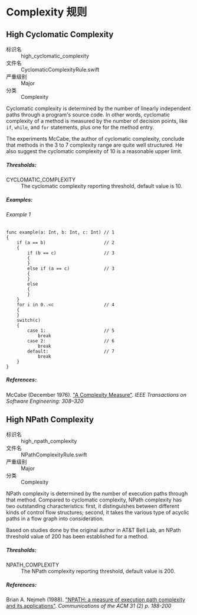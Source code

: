 # Complexity 规则

## High Cyclomatic Complexity

<dl>
<dt>标识名</dt>
<dd>high_cyclomatic_complexity</dd>
<dt>文件名</dt>
<dd>CyclomaticComplexityRule.swift</dd>
<dt>严重级别</dt>
<dd>Major</dd>
<dt>分类</dt>
<dd>Complexity</dd>
</dl>

Cyclomatic complexity is determined by the number of
linearly independent paths through a program's source code.
In other words, cyclomatic complexity of a method is measured by
the number of decision points, like `if`, `while`, and `for` statements,
plus one for the method entry.

The experiments McCabe, the author of cyclomatic complexity,
conclude that methods in the 3 to 7 complexity range are
quite well structured. He also suggest
the cyclomatic complexity of 10 is a reasonable upper limit.

##### Thresholds:

<dl>
<dt>CYCLOMATIC_COMPLEXITY</dt>
<dd>The cyclomatic complexity reporting threshold, default value is 10.</dd>
</dl>

##### Examples:

###### Example 1

```
func example(a: Int, b: Int, c: Int) // 1
{
    if (a == b)                      // 2
    {
        if (b == c)                  // 3
        {
        }
        else if (a == c)             // 3
        {
        }
        else
        {
        }
    }
    for i in 0..<c                   // 4
    {
    }
    switch(c)
    {
        case 1:                      // 5
            break
        case 2:                      // 6
            break
        default:                     // 7
            break
    }
}
```

##### References:

McCabe (December 1976). ["A Complexity Measure"](http://www.literateprogramming.com/mccabe.pdf).
*IEEE Transactions on Software Engineering: 308–320*


## High NPath Complexity

<dl>
<dt>标识名</dt>
<dd>high_npath_complexity</dd>
<dt>文件名</dt>
<dd>NPathComplexityRule.swift</dd>
<dt>严重级别</dt>
<dd>Major</dd>
<dt>分类</dt>
<dd>Complexity</dd>
</dl>

NPath complexity is determined by the number of execution paths through that method.
Compared to cyclomatic complexity, NPath complexity has two outstanding characteristics:
first, it distinguishes between different kinds of control flow structures;
second, it takes the various type of acyclic paths in a flow graph into consideration.

Based on studies done by the original author in AT&T Bell Lab,
an NPath threshold value of 200 has been established for a method.

##### Thresholds:

<dl>
<dt>NPATH_COMPLEXITY</dt>
<dd>The NPath complexity reporting threshold, default value is 200.</dd>
</dl>

##### References:

Brian A. Nejmeh  (1988).
["NPATH: a measure of execution path complexity and its applications"](http://dl.acm.org/citation.cfm?id=42379).
*Communications of the ACM 31 (2) p. 188-200*
